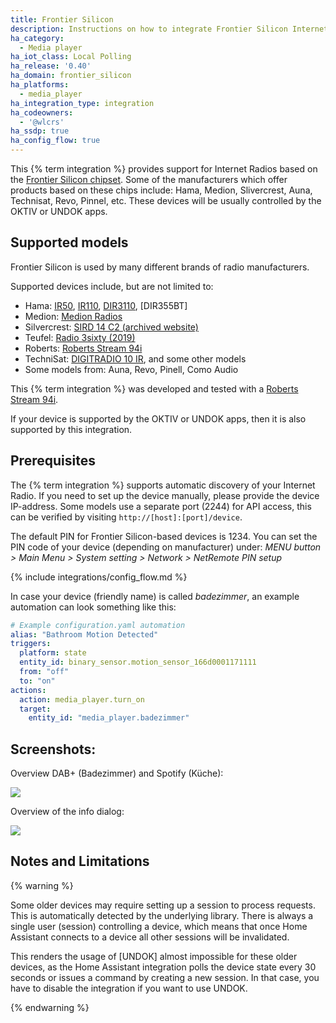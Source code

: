 ```yaml
---
title: Frontier Silicon
description: Instructions on how to integrate Frontier Silicon Internet Radios into Home Assistant.
ha_category:
  - Media player
ha_iot_class: Local Polling
ha_release: '0.40'
ha_domain: frontier_silicon
ha_platforms:
  - media_player
ha_integration_type: integration
ha_codeowners:
  - '@wlcrs'
ha_ssdp: true
ha_config_flow: true
---
```


This {% term integration %} provides support for Internet Radios based on the [Frontier Silicon chipset]. Some of the manufacturers which offer products based on these chips include: Hama, Medion, Slivercrest, Auna, Technisat, Revo, Pinnel, etc. These devices will be usually controlled by the OKTIV or UNDOK apps.

## Supported models

Frontier Silicon is used by many different brands of radio manufacturers.

Supported devices include, but are not limited to:

- Hama: [IR50], [IR110], [DIR3110], [DIR355BT]
- Medion: [Medion Radios]
- Silvercrest: [SIRD 14 C2 (archived website)]
- Teufel: [Radio 3sixty (2019)]
- Roberts: [Roberts Stream 94i]
- TechniSat: [DIGITRADIO 10 IR], and some other models
- Some models from: Auna, Revo, Pinell, Como Audio

This {% term integration %} was developed and tested with a [Roberts Stream 94i].

If your device is supported by the OKTIV or UNDOK apps, then it is also supported by this integration.

## Prerequisites

The {% term integration %} supports automatic discovery of your Internet Radio. If you need to set up the device manually, please provide the device IP-address. Some models use a separate port (2244) for API access, this can be verified by visiting `http://[host]:[port]/device`.

The default PIN for Frontier Silicon-based devices is 1234. You can set the PIN code of your device (depending on manufacturer) under:
*MENU button > Main Menu > System setting > Network > NetRemote PIN setup*

{% include integrations/config_flow.md %}

In case your device (friendly name) is called *badezimmer*, an example automation can look something like this:

```yaml
# Example configuration.yaml automation
alias: "Bathroom Motion Detected"
triggers:
  platform: state
  entity_id: binary_sensor.motion_sensor_166d0001171111
  from: "off"
  to: "on"
actions:
  action: media_player.turn_on
  target:
    entity_id: "media_player.badezimmer"
```

## Screenshots:

Overview DAB+ (Badezimmer) and Spotify (Küche):
<p class='img'>
<img src='/images/screenshots/frontier_silicon_overview.png' />
</p>

Overview of the info dialog:
<p class='img'>
<img src='/images/screenshots/frontier_silicon_info_dialog.png' />
</p>

## Notes and Limitations

{% warning %}

Some older devices may require setting up a session to process requests. This is automatically detected by the underlying library. There is always a single user (session) controlling a device, which means that once Home Assistant connects to a device all other sessions will be invalidated.

This renders the usage of [UNDOK] almost impossible for these older devices, as the Home Assistant integration polls the device state every 30 seconds or issues a command by creating a new session. In that case, you have to disable the integration if you want to use UNDOK.

{% endwarning %}

[Frontier Silicon chipset]: https://www.frontiersmart.com/solution/solutions-for-digital-radio/
[Medion Radios]: https://www.medion.com/de/shop/internetradios
[IR50]: https://support.hama.com/00054840/hama-internetradio-ir50-wifi
[IR110]: https://www.hama.com/00054823/hama-ir110ms-internet-radio-multiroom-app-control-black
[DIR3110]: https://www.hama.com/00054824/hama-dir3110ms-digital-radio-fm-dab-dab+-internet-radio-app-multiroom-white
[MD 87466]: https://www.conrad.com/p/medion-p83302-md-87466-internet-kitchen-radio-dab-fm-aux-internet-radio-dlna-compatible-white-1434428
[Radio 3sixty (2019)]: https://teufel.de/radio-3sixty-2019-105437000
[SIRD 14 C2 (archived website)]: https://web.archive.org/web/20191011141311/https://www.silvercrest-multiroom.de/produkte/stereo-internet-radio/
[Roberts Stream 94i]: https://www.robertsradio.com/en-gb/stream-94i
[DIGITRADIO 10 IR]: https://www.technisat.com/en_XX/DIGITRADIO-10-IR/352-10774-22920/
